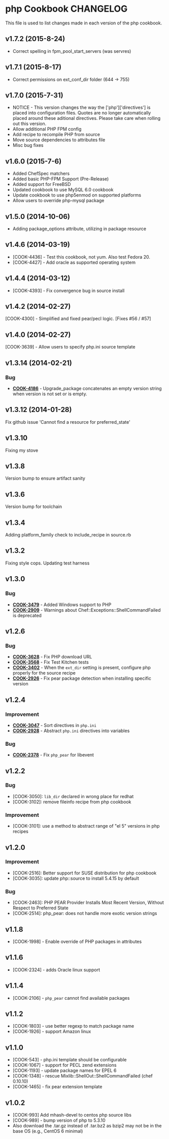 # php Cookbook CHANGELOG
This file is used to list changes made in each version of the php cookbook.

## v1.7.2 (2015-8-24)
- Correct spelling in fpm_pool_start_servers (was servres)

## v1.7.1 (2015-8-17)
- Correct permissions on ext_conf_dir folder (644 -> 755)

## v1.7.0 (2015-7-31)
- NOTICE - This version changes the way the ['php']['directives'] is placed into configuration files. Quotes are no longer automatically placed around these aditional directives. Please take care when rolling out this version.
- Allow additional PHP FPM config
- Add recipe to recompile PHP from source
- Move source dependencies to attributes file
- Misc bug fixes

## v1.6.0 (2015-7-6)
- Added ChefSpec matchers
- Added basic PHP-FPM Support (Pre-Release)
- Added support for FreeBSD
- Updated cookbook to use MySQL 6.0 cookbook
- Update cookbook to use php5enmod on supported platforms
- Allow users to override php-mysql package

## v1.5.0 (2014-10-06)
- Adding package_options attribute, utilizing in package resource

## v1.4.6 (2014-03-19)
- [COOK-4436] - Test this cookbook, not yum. Also test Fedora 20.
- [COOK-4427] - Add oracle as supported operating system

## v1.4.4 (2014-03-12)
- [COOK-4393] - Fix convergence bug in source install

## v1.4.2 (2014-02-27)
[COOK-4300] - Simplified and fixed pear/pecl logic. [Fixes #56 / #57]

## v1.4.0 (2014-02-27)
[COOK-3639] - Allow users to specify php.ini source template

## v1.3.14 (2014-02-21)
### Bug
- **[COOK-4186](https://tickets.opscode.com/browse/COOK-4186)** - Upgrade_package concatenates an empty version string when version is not set or is empty.

## v1.3.12 (2014-01-28)
Fix github issue 'Cannot find a resource for preferred_state'

## v1.3.10
Fixing my stove

## v1.3.8
Version bump to ensure artifact sanity

## v1.3.6
Version bump for toolchain

## v1.3.4
Adding platform_family check to include_recipe in source.rb

## v1.3.2
Fixing style cops. Updating test harness

## v1.3.0
### Bug
- **[COOK-3479](https://tickets.opscode.com/browse/COOK-3479)** - Added Windows support to PHP
- **[COOK-2909](https://tickets.opscode.com/browse/COOK-2909)** - Warnings about Chef::Exceptions::ShellCommandFailed is deprecated

## v1.2.6
### Bug
- **[COOK-3628](https://tickets.opscode.com/browse/COOK-3628)** - Fix PHP download URL
- **[COOK-3568](https://tickets.opscode.com/browse/COOK-3568)** - Fix Test Kitchen tests
- **[COOK-3402](https://tickets.opscode.com/browse/COOK-3402)** - When the `ext_dir` setting is present, configure php properly for the source recipe
- **[COOK-2926](https://tickets.opscode.com/browse/COOK-2926)** - Fix pear package detection when installing specific version

## v1.2.4
### Improvement
- **[COOK-3047](https://tickets.opscode.com/browse/COOK-3047)** - Sort directives in `php.ini`
- **[COOK-2928](https://tickets.opscode.com/browse/COOK-2928)** - Abstract `php.ini` directives into variables

### Bug
- **[COOK-2378](https://tickets.opscode.com/browse/COOK-2378)** - Fix `php_pear` for libevent

## v1.2.2
### Bug
- [COOK-3050]: `lib_dir` declared in wrong place for redhat
- [COOK-3102]: remove fileinfo recipe from php cookbook

### Improvement
- [COOK-3101]: use a method to abstract range of "el 5" versions in php recipes

## v1.2.0
### Improvement
- [COOK-2516]: Better support for SUSE distribution for php cookbook
- [COOK-3035]: update php::source to install 5.4.15 by default

### Bug
- [COOK-2463]: PHP PEAR Provider Installs Most Recent Version, Without Respect to Preferred State
- [COOK-2514]: php_pear: does not handle more exotic version strings

## v1.1.8
- [COOK-1998] - Enable override of PHP packages in attributes

## v1.1.6
- [COOK-2324] - adds Oracle linux support

## v1.1.4
- [COOK-2106] - `php_pear` cannot find available packages

## v1.1.2
- [COOK-1803] - use better regexp to match package name
- [COOK-1926] - support Amazon linux

## v1.1.0
- [COOK-543] - php.ini template should be configurable
- [COOK-1067] - support for PECL zend extensions
- [COOK-1193] - update package names for EPEL 6
- [COOK-1348] - rescue Mixlib::ShellOut::ShellCommandFailed (chef 0.10.10)
- [COOK-1465] - fix pear extension template

## v1.0.2
- [COOK-993] Add mhash-devel to centos php source libs
- [COOK-989] - bump version of php to 5.3.10
- Also download the .tar.gz instead of .tar.bz2 as bzip2 may not be in the base OS (e.g., CentOS 6 minimal)

